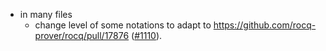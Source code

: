 - in many files
  + change level of some notations to adapt to
    https://github.com/rocq-prover/rocq/pull/17876
    ([#1110](https://github.com/math-comp/math-comp/pull/1110)).
